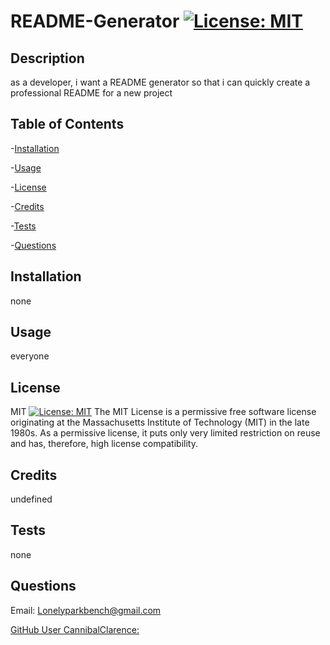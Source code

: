    # README-Generator [![License: MIT](https://img.shields.io/badge/License-MIT-yellow.svg)](https://opensource.org/licenses/MIT)
   ## Description
   as a developer, i want a README generator so that i can quickly create a professional README for a new project
   ## Table of Contents
-[Installation](#installation)

-[Usage](#usage)

-[License](#license)

-[Credits](#credits)

-[Tests](#tests)

-[Questions](#questions)
   ## Installation
   none
   ## Usage
   everyone
   ## License 
   MIT
[![License: MIT](https://img.shields.io/badge/License-MIT-yellow.svg)](https://opensource.org/licenses/MIT)
The MIT License is a permissive free software license originating at the Massachusetts Institute of Technology (MIT) in the late 1980s. As a permissive license, it puts only very limited restriction on reuse and has, therefore, high license compatibility.
   ## Credits 
   undefined
   ## Tests 
   none
   ## Questions 
   Email: Lonelyparkbench@gmail.com

   [GitHub User CannibalClarence:](https://github.com/CannibalClarence)
